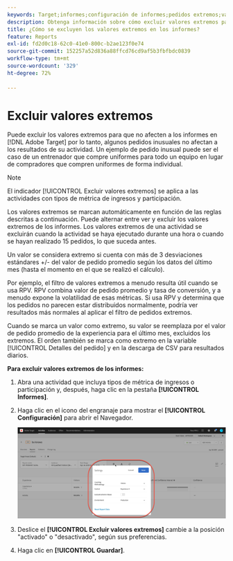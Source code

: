 ```yaml
---
keywords: Target;informes;configuración de informes;pedidos extremos;valores extremos
description: Obtenga información sobre cómo excluir valores extremos para evitar que afecten a informes en el Adobe [!DNL Target] por lo tanto, algunos pedidos inusuales no afectan a los resultados de su actividad.
title: ¿Cómo se excluyen los valores extremos en los informes?
feature: Reports
exl-id: fd2d0c18-62c0-41e0-800c-b2ae123f0e74
source-git-commit: 152257a52d836a88ffcd76cd9af5b3fbfbdc0839
workflow-type: tm+mt
source-wordcount: '329'
ht-degree: 72%

---
```


# Excluir valores extremos

Puede excluir los valores extremos para que no afecten a los informes en [!DNL Adobe Target] por lo tanto, algunos pedidos inusuales no afectan a los resultados de su actividad. Un ejemplo de pedido inusual puede ser el caso de un entrenador que compre uniformes para todo un equipo en lugar de compradores que compren uniformes de forma individual.

>[!NOTE]
>
>El indicador [!UICONTROL Excluir valores extremos] se aplica a las actividades con tipos de métrica de ingresos y participación.

Los valores extremos se marcan automáticamente en función de las reglas descritas a continuación. Puede alternar entre ver y excluir los valores extremos de los informes. Los valores extremos de una actividad se excluirán cuando la actividad se haya ejecutado durante una hora o cuando se hayan realizado 15 pedidos, lo que suceda antes.

Un valor se considera extremo si cuenta con más de 3 desviaciones estándares +/- del valor de pedido promedio según los datos del último mes (hasta el momento en el que se realizó el cálculo).

Por ejemplo, el filtro de valores extremos a menudo resulta útil cuando se usa RPV. RPV combina valor de pedido promedio y tasa de conversión, y a menudo expone la volatilidad de esas métricas. Si usa RPV y determina que los pedidos no parecen estar distribuidos normalmente, podría ver resultados más normales al aplicar el filtro de pedidos extremos.

Cuando se marca un valor como extremo, su valor se reemplaza por el valor de pedido promedio de la experiencia para el último mes, excluidos los extremos. El orden también se marca como extremo en la variable [!UICONTROL Detalles del pedido] y en la descarga de CSV para resultados diarios.

**Para excluir valores extremos de los informes:**

1. Abra una actividad que incluya tipos de métrica de ingresos o participación y, después, haga clic en la pestaña **[!UICONTROL Informes]**.
1. Haga clic en el icono del engranaje para mostrar el **[!UICONTROL Configuración]** para abrir el Navegador.

   ![Resultado del paso](assets/exclude_extreme_values.png)

1. Deslice el **[!UICONTROL Excluir valores extremos]** cambie a la posición &quot;activado&quot; o &quot;desactivado&quot;, según sus preferencias.
1. Haga clic en **[!UICONTROL Guardar]**.
